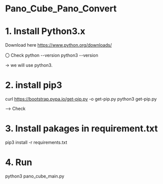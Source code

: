 # Pano_Cube_Pano_Convert

# 1. Install Python3.x
Download here
https://www.python.org/downloads/

〇 Check
python --version
python3 --version

-> we will use python3.

# 2. install pip3
curl https://bootstrap.pypa.io/get-pip.py -o get-pip.py
python3 get-pip.py

--> Check


# 3. Install pakages in requirement.txt 
pip3 install -r requirements.txt


# 4. Run
python3 pano_cube_main.py
